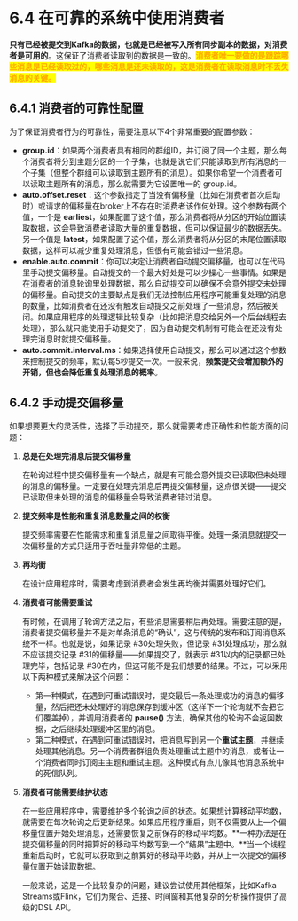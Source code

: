 # 6.4 在可靠的系统中使用消费者

**只有已经被提交到Kafka的数据，也就是已经被写入所有同步副本的数据，对消费者是可用的**。这保证了消费者读取到的数据是一致的。<mark style="color:orange;">**消费者唯一要做的是跟踪哪些消息是已经读取过的，哪些消息是还未读取的，这是消费者在读取消息时不丢失消息的关键。**</mark>

## 6.4.1 消费者的可靠性配置

为了保证消费者行为的可靠性，需要注意以下4个非常重要的配置参数：

* **group.id**：如果两个消费者具有相同的群组ID，并订阅了同一个主题，那么每个消费者将分到主题分区的一个子集，也就是说它们只能读取到所有消息的一个子集（但整个群组可以读取到主题所有的消息）。如果你希望一个消费者可以读取主题所有的消息，那么就需要为它设置唯一的 group.id。
* **auto.offset.reset**：这个参数指定了当没有偏移量（比如在消费者首次启动时）或请求的偏移量在broker上不存在时消费者该作何处理。这个参数有两个值，一个是 **earliest**，如果配置了这个值，那么消费者将从分区的开始位置读取数据，这会导致消费者读取大量的重复数据，但可以保证最少的数据丢失。另一个值是 **latest**，如果配置了这个值，那么消费者将从分区的末尾位置读取数据，这样可以减少重复处理消息，但很有可能会错过一些消息。
* **enable.auto.commit**：你可以决定让消费者自动提交偏移量，也可以在代码里手动提交偏移量。自动提交的一个最大好处是可以少操心一些事情。如果是在消费者的消息轮询里处理数据，那么自动提交可以确保不会意外提交未处理的偏移量。自动提交的主要缺点是我们无法控制应用程序可能重复处理的消息的数量，比如消费者在还没有触发自动提交之前处理了一些消息，然后被关闭。如果应用程序的处理逻辑比较复杂（比如把消息交给另外一个后台线程去处理），那么就只能使用手动提交了，因为自动提交机制有可能会在还没有处理完消息时就提交偏移量。
* **auto.commit.interval.ms**：如果选择使用自动提交，那么可以通过这个参数来控制提交的频率，默认每5秒提交一次。一般来说，**频繁提交会增加额外的开销，但也会降低重复处理消息的概率**。

## 6.4.2 手动提交偏移量

如果想要更大的灵活性，选择了手动提交，那么就需要考虑正确性和性能方面的问题：

1.  **总是在处理完消息后提交偏移量**

    在轮询过程中提交偏移量有一个缺点，就是有可能会意外提交已读取但未处理的消息的偏移量。一定要在处理完消息后再提交偏移量，这点很关键——提交已读取但未处理的消息的偏移量会导致消费者错过消息。
2.  **提交频率是性能和重复消息数量之间的权衡**

    提交频率需要在性能需求和重复消息量之间取得平衡。处理一条消息就提交一次偏移量的方式只适用于吞吐量非常低的主题。
3.  **再均衡**

    在设计应用程序时，需要考虑到消费者会发生再均衡并需要处理好它们。
4.  **消费者可能需要重试**

    有时候，在调用了轮询方法之后，有些消息需要稍后再处理。需要注意的是，消费者提交偏移量并不是对单条消息的“确认”，这与传统的发布和订阅消息系统不一样。也就是说，如果记录 #30处理失败，但记录 #31处理成功，那么就不应该提交记录 #31的偏移量——如果提交了，就表示 #31以内的记录都已处理完毕，包括记录 #30在内，但这可能不是我们想要的结果。不过，可以采用以下两种模式来解决这个问题：

    * 第一种模式，在遇到可重试错误时，提交最后一条处理成功的消息的偏移量，然后把还未处理好的消息保存到缓冲区（这样下一个轮询就不会把它们覆盖掉），并调用消费者的 **pause()** 方法，确保其他的轮询不会返回数据，之后继续处理缓冲区里的消息。
    * 第二种模式，在遇到可重试错误时，把消息写到另一个**重试主题**，并继续处理其他消息。另一个消费者群组负责处理重试主题中的消息，或者让一个消费者同时订阅主主题和重试主题。这种模式有点儿像其他消息系统中的死信队列。
5.  **消费者可能需要维护状态**

    在一些应用程序中，需要维护多个轮询之间的状态。如果想计算移动平均数，就需要在每次轮询之后更新结果。如果应用程序重启，则不仅需要从上一个偏移量位置开始处理消息，还需要恢复之前保存的移动平均数。**一种办法是在提交偏移量的同时把算好的移动平均数写到一个“结果”主题中。**当一个线程重新启动时，它就可以获取到之前算好的移动平均数，并从上一次提交的偏移量位置开始读取数据。

    一般来说，这是一个比较复杂的问题，建议尝试使用其他框架，比如Kafka Streams或Flink，它们为聚合、连接、时间窗和其他复杂的分析操作提供了高级的DSL API。
